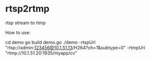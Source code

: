 # rtsp2rtmp
rtsp stream to rtmp

How to use:

cd demo
go build demo.go
./demo -rtspUrl "rtsp://admin:123456@10.1.51.13/H264?ch=1&subtype=0" -rtmpUrl "rtmp://10.1.51.20:1935/myapp/cv"

